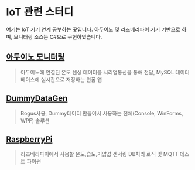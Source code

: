 # IoT 관련 스터디
여기는 IoT 기기 연계 공부하는 곳입니다.
아두이노 및 라즈베리파이 기기 기반으로 하며, 모니터링 소스는 C#으로 구현하였습니다.

## [아두이노 모니터링](https://github.com/hugoMGSung/works-need-it-IoT/tree/main/arduino/ArduinoMonitoring)
> 아두이노에 연결된 온도 센싱 데이터를 시리얼통신을 통해 전달, MySQL 데이터베이스에 실시간으로 저장하는 윈폼 앱

## [DummyDataGen](https://github.com/hugoMGSung/works-need-it-IoT/tree/main/windows/DummyDataGen)

> Bogus사용, Dummy데이터 만들어서 사용하는 전체(Console, WinForms, WPF) 솔루션

## [RaspberryPi](https://github.com/hugoMGSung/works-need-it-IoT/tree/main/RaspberryPi)
> 라즈베리파이에서 사용할 온도,습도,기압값 센서링 DB처리 로직 및 MQTT 테스트 파이썬 
